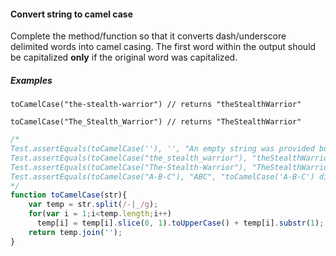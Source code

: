 #### Convert string to camel case

Complete the method/function so that it converts dash/underscore delimited words into camel casing. The first word within the output should be capitalized **only** if the original word was capitalized.

##### Examples

```
toCamelCase("the-stealth-warrior") // returns "theStealthWarrior"

toCamelCase("The_Stealth_Warrior") // returns "TheStealthWarrior"
```

```javascript
/*
Test.assertEquals(toCamelCase(''), '', "An empty string was provided but not returned")
Test.assertEquals(toCamelCase("the_stealth_warrior"), "theStealthWarrior", "toCamelCase('the_stealth_warrior') did not return correct value")
Test.assertEquals(toCamelCase("The-Stealth-Warrior"), "TheStealthWarrior", "toCamelCase('The-Stealth-Warrior') did not return correct value")
Test.assertEquals(toCamelCase("A-B-C"), "ABC", "toCamelCase('A-B-C') did not return correct value")
*/
function toCamelCase(str){
    var temp = str.split(/-|_/g);
    for(var i = 1;i<temp.length;i++)
      temp[i] = temp[i].slice(0, 1).toUpperCase() + temp[i].substr(1);
    return temp.join('');
}
```

